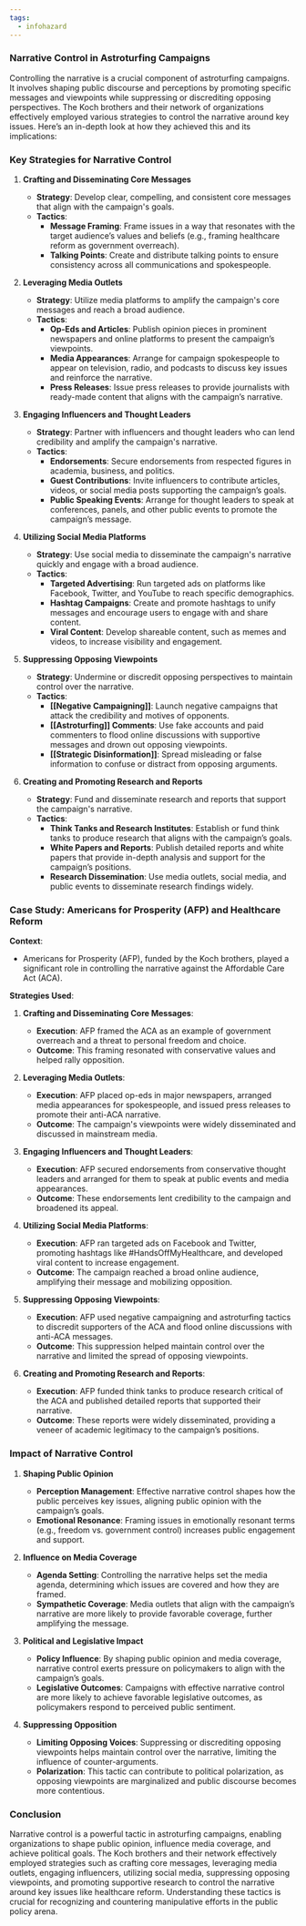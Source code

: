 ```yaml
---
tags:
  - infohazard
---
```

### Narrative Control in Astroturfing Campaigns

Controlling the narrative is a crucial component of astroturfing campaigns. It involves shaping public discourse and perceptions by promoting specific messages and viewpoints while suppressing or discrediting opposing perspectives. The Koch brothers and their network of organizations effectively employed various strategies to control the narrative around key issues. Here’s an in-depth look at how they achieved this and its implications:

### Key Strategies for Narrative Control

1. **Crafting and Disseminating Core Messages**
   - **Strategy**: Develop clear, compelling, and consistent core messages that align with the campaign's goals.
   - **Tactics**:
     - **Message Framing**: Frame issues in a way that resonates with the target audience’s values and beliefs (e.g., framing healthcare reform as government overreach).
     - **Talking Points**: Create and distribute talking points to ensure consistency across all communications and spokespeople.

2. **Leveraging Media Outlets**
   - **Strategy**: Utilize media platforms to amplify the campaign's core messages and reach a broad audience.
   - **Tactics**:
     - **Op-Eds and Articles**: Publish opinion pieces in prominent newspapers and online platforms to present the campaign’s viewpoints.
     - **Media Appearances**: Arrange for campaign spokespeople to appear on television, radio, and podcasts to discuss key issues and reinforce the narrative.
     - **Press Releases**: Issue press releases to provide journalists with ready-made content that aligns with the campaign’s narrative.

3. **Engaging Influencers and Thought Leaders**
   - **Strategy**: Partner with influencers and thought leaders who can lend credibility and amplify the campaign's narrative.
   - **Tactics**:
     - **Endorsements**: Secure endorsements from respected figures in academia, business, and politics.
     - **Guest Contributions**: Invite influencers to contribute articles, videos, or social media posts supporting the campaign’s goals.
     - **Public Speaking Events**: Arrange for thought leaders to speak at conferences, panels, and other public events to promote the campaign’s message.

4. **Utilizing Social Media Platforms**
   - **Strategy**: Use social media to disseminate the campaign's narrative quickly and engage with a broad audience.
   - **Tactics**:
     - **Targeted Advertising**: Run targeted ads on platforms like Facebook, Twitter, and YouTube to reach specific demographics.
     - **Hashtag Campaigns**: Create and promote hashtags to unify messages and encourage users to engage with and share content.
     - **Viral Content**: Develop shareable content, such as memes and videos, to increase visibility and engagement.

5. **Suppressing Opposing Viewpoints**
   - **Strategy**: Undermine or discredit opposing perspectives to maintain control over the narrative.
   - **Tactics**:
     - **[[Negative Campaigning]]**: Launch negative campaigns that attack the credibility and motives of opponents.
     - **[[Astroturfing]] Comments**: Use fake accounts and paid commenters to flood online discussions with supportive messages and drown out opposing viewpoints.
     - **[[Strategic Disinformation]]**: Spread misleading or false information to confuse or distract from opposing arguments.

6. **Creating and Promoting Research and Reports**
   - **Strategy**: Fund and disseminate research and reports that support the campaign's narrative.
   - **Tactics**:
     - **Think Tanks and Research Institutes**: Establish or fund think tanks to produce research that aligns with the campaign’s goals.
     - **White Papers and Reports**: Publish detailed reports and white papers that provide in-depth analysis and support for the campaign’s positions.
     - **Research Dissemination**: Use media outlets, social media, and public events to disseminate research findings widely.

### Case Study: Americans for Prosperity (AFP) and Healthcare Reform

**Context**:
- Americans for Prosperity (AFP), funded by the Koch brothers, played a significant role in controlling the narrative against the Affordable Care Act (ACA).

**Strategies Used**:
1. **Crafting and Disseminating Core Messages**:
   - **Execution**: AFP framed the ACA as an example of government overreach and a threat to personal freedom and choice.
   - **Outcome**: This framing resonated with conservative values and helped rally opposition.

2. **Leveraging Media Outlets**:
   - **Execution**: AFP placed op-eds in major newspapers, arranged media appearances for spokespeople, and issued press releases to promote their anti-ACA narrative.
   - **Outcome**: The campaign's viewpoints were widely disseminated and discussed in mainstream media.

3. **Engaging Influencers and Thought Leaders**:
   - **Execution**: AFP secured endorsements from conservative thought leaders and arranged for them to speak at public events and media appearances.
   - **Outcome**: These endorsements lent credibility to the campaign and broadened its appeal.

4. **Utilizing Social Media Platforms**:
   - **Execution**: AFP ran targeted ads on Facebook and Twitter, promoting hashtags like #HandsOffMyHealthcare, and developed viral content to increase engagement.
   - **Outcome**: The campaign reached a broad online audience, amplifying their message and mobilizing opposition.

5. **Suppressing Opposing Viewpoints**:
   - **Execution**: AFP used negative campaigning and astroturfing tactics to discredit supporters of the ACA and flood online discussions with anti-ACA messages.
   - **Outcome**: This suppression helped maintain control over the narrative and limited the spread of opposing viewpoints.

6. **Creating and Promoting Research and Reports**:
   - **Execution**: AFP funded think tanks to produce research critical of the ACA and published detailed reports that supported their narrative.
   - **Outcome**: These reports were widely disseminated, providing a veneer of academic legitimacy to the campaign’s positions.

### Impact of Narrative Control

1. **Shaping Public Opinion**
   - **Perception Management**: Effective narrative control shapes how the public perceives key issues, aligning public opinion with the campaign’s goals.
   - **Emotional Resonance**: Framing issues in emotionally resonant terms (e.g., freedom vs. government control) increases public engagement and support.

2. **Influence on Media Coverage**
   - **Agenda Setting**: Controlling the narrative helps set the media agenda, determining which issues are covered and how they are framed.
   - **Sympathetic Coverage**: Media outlets that align with the campaign’s narrative are more likely to provide favorable coverage, further amplifying the message.

3. **Political and Legislative Impact**
   - **Policy Influence**: By shaping public opinion and media coverage, narrative control exerts pressure on policymakers to align with the campaign’s goals.
   - **Legislative Outcomes**: Campaigns with effective narrative control are more likely to achieve favorable legislative outcomes, as policymakers respond to perceived public sentiment.

4. **Suppressing Opposition**
   - **Limiting Opposing Voices**: Suppressing or discrediting opposing viewpoints helps maintain control over the narrative, limiting the influence of counter-arguments.
   - **Polarization**: This tactic can contribute to political polarization, as opposing viewpoints are marginalized and public discourse becomes more contentious.

### Conclusion

Narrative control is a powerful tactic in astroturfing campaigns, enabling organizations to shape public opinion, influence media coverage, and achieve political goals. The Koch brothers and their network effectively employed strategies such as crafting core messages, leveraging media outlets, engaging influencers, utilizing social media, suppressing opposing viewpoints, and promoting supportive research to control the narrative around key issues like healthcare reform. Understanding these tactics is crucial for recognizing and countering manipulative efforts in the public policy arena.